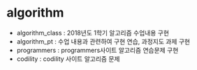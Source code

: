 # algorithm

+ algorithm_class : 2018년도 1학기 알고리즘 수업내용 구현
+ algorithm_pt : 수업 내용과 관련하여 구현 연습, 과정지도 과제 구현
+ programmers : programmers사이트 알고리즘 연습문제 구현
+ codility : codility 사이트 알고리즘 문제 
